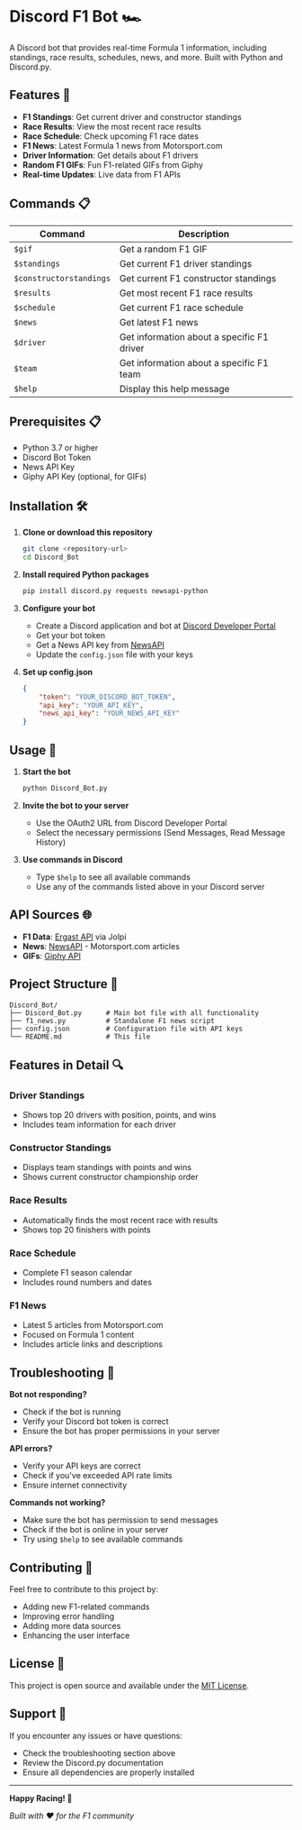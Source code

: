 # Discord F1 Bot 🏎️

A Discord bot that provides real-time Formula 1 information, including standings, race results, schedules, news, and more. Built with Python and Discord.py.

## Features 🚀

- **F1 Standings**: Get current driver and constructor standings
- **Race Results**: View the most recent race results
- **Race Schedule**: Check upcoming F1 race dates
- **F1 News**: Latest Formula 1 news from Motorsport.com
- **Driver Information**: Get details about F1 drivers
- **Random F1 GIFs**: Fun F1-related GIFs from Giphy
- **Real-time Updates**: Live data from F1 APIs

## Commands 📋

| Command | Description |
|---------|-------------|
| `$gif` | Get a random F1 GIF |
| `$standings` | Get current F1 driver standings |
| `$constructorstandings` | Get current F1 constructor standings |
| `$results` | Get most recent F1 race results |
| `$schedule` | Get current F1 race schedule |
| `$news` | Get latest F1 news |
| `$driver` | Get information about a specific F1 driver |
| `$team` | Get information about a specific F1 team |
| `$help` | Display this help message |

## Prerequisites 📋

- Python 3.7 or higher
- Discord Bot Token
- News API Key
- Giphy API Key (optional, for GIFs)

## Installation 🛠️

1. **Clone or download this repository**
   ```bash
   git clone <repository-url>
   cd Discord_Bot
   ```

2. **Install required Python packages**
   ```bash
   pip install discord.py requests newsapi-python
   ```

3. **Configure your bot**
   - Create a Discord application and bot at [Discord Developer Portal](https://discord.com/developers/applications)
   - Get your bot token
   - Get a News API key from [NewsAPI](https://newsapi.org/)
   - Update the `config.json` file with your keys

4. **Set up config.json**
   ```json
   {
       "token": "YOUR_DISCORD_BOT_TOKEN",
       "api_key": "YOUR_API_KEY",
       "news_api_key": "YOUR_NEWS_API_KEY"
   }
   ```

## Usage 🚀

1. **Start the bot**
   ```bash
   python Discord_Bot.py
   ```

2. **Invite the bot to your server**
   - Use the OAuth2 URL from Discord Developer Portal
   - Select the necessary permissions (Send Messages, Read Message History)

3. **Use commands in Discord**
   - Type `$help` to see all available commands
   - Use any of the commands listed above in your Discord server

## API Sources 🌐

- **F1 Data**: [Ergast API](https://ergast.com/mrd/) via Jolpi
- **News**: [NewsAPI](https://newsapi.org/) - Motorsport.com articles
- **GIFs**: [Giphy API](https://giphy.com/)

## Project Structure 📁

```
Discord_Bot/
├── Discord_Bot.py      # Main bot file with all functionality
├── f1_news.py          # Standalone F1 news script
├── config.json         # Configuration file with API keys
└── README.md           # This file
```

## Features in Detail 🔍

### Driver Standings
- Shows top 20 drivers with position, points, and wins
- Includes team information for each driver

### Constructor Standings
- Displays team standings with points and wins
- Shows current constructor championship order

### Race Results
- Automatically finds the most recent race with results
- Shows top 20 finishers with points

### Race Schedule
- Complete F1 season calendar
- Includes round numbers and dates

### F1 News
- Latest 5 articles from Motorsport.com
- Focused on Formula 1 content
- Includes article links and descriptions

## Troubleshooting 🔧

**Bot not responding?**
- Check if the bot is running
- Verify your Discord bot token is correct
- Ensure the bot has proper permissions in your server

**API errors?**
- Verify your API keys are correct
- Check if you've exceeded API rate limits
- Ensure internet connectivity

**Commands not working?**
- Make sure the bot has permission to send messages
- Check if the bot is online in your server
- Try using `$help` to see available commands

## Contributing 🤝

Feel free to contribute to this project by:
- Adding new F1-related commands
- Improving error handling
- Adding more data sources
- Enhancing the user interface

## License 📄

This project is open source and available under the [MIT License](LICENSE).

## Support 💬

If you encounter any issues or have questions:
- Check the troubleshooting section above
- Review the Discord.py documentation
- Ensure all dependencies are properly installed

---

**Happy Racing! 🏁**

*Built with ❤️ for the F1 community*
